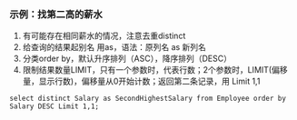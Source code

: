 ### 示例：找第二高的薪水
1. 有可能存在相同薪水的情况，注意去重distinct
2. 给查询的结果起别名 用as，语法：原列名 as 新列名
3. 分类order by，默认升序排列（ASC），降序排列（DESC）
4. 限制结果数量LIMIT，只有一个参数时，代表行数；2个参数时，LIMIT(偏移量，显示行数)，偏移量从0开始计数；返回第二条记录，用 Limit 1,1
```
select distinct Salary as SecondHighestSalary from Employee order by Salary DESC Limit 1,1;
```
